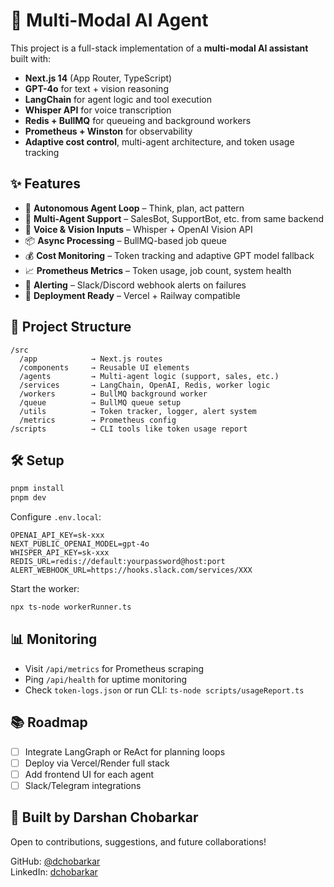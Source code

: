 # 🧠 Multi-Modal AI Agent

This project is a full-stack implementation of a **multi-modal AI assistant** built with:

- **Next.js 14** (App Router, TypeScript)
- **GPT-4o** for text + vision reasoning
- **LangChain** for agent logic and tool execution
- **Whisper API** for voice transcription
- **Redis + BullMQ** for queueing and background workers
- **Prometheus + Winston** for observability
- **Adaptive cost control**, multi-agent architecture, and token usage tracking

## ✨ Features

- 🔁 **Autonomous Agent Loop** – Think, plan, act pattern
- 🤖 **Multi-Agent Support** – SalesBot, SupportBot, etc. from same backend
- 🎤 **Voice & Vision Inputs** – Whisper + OpenAI Vision API
- 📦 **Async Processing** – BullMQ-based job queue
- 💰 **Cost Monitoring** – Token tracking and adaptive GPT model fallback
- 📈 **Prometheus Metrics** – Token usage, job count, system health
- 🔔 **Alerting** – Slack/Discord webhook alerts on failures
- 🚀 **Deployment Ready** – Vercel + Railway compatible

## 🧱 Project Structure

```structure
/src
  /app            → Next.js routes
  /components     → Reusable UI elements
  /agents         → Multi-agent logic (support, sales, etc.)
  /services       → LangChain, OpenAI, Redis, worker logic
  /workers        → BullMQ background worker
  /queue          → BullMQ queue setup
  /utils          → Token tracker, logger, alert system
  /metrics        → Prometheus config
/scripts          → CLI tools like token usage report
```

## 🛠️ Setup

```bash
pnpm install
pnpm dev
```

Configure `.env.local`:

```env
OPENAI_API_KEY=sk-xxx
NEXT_PUBLIC_OPENAI_MODEL=gpt-4o
WHISPER_API_KEY=sk-xxx
REDIS_URL=redis://default:yourpassword@host:port
ALERT_WEBHOOK_URL=https://hooks.slack.com/services/XXX
```

Start the worker:

```bash
npx ts-node workerRunner.ts
```

## 📊 Monitoring

- Visit `/api/metrics` for Prometheus scraping
- Ping `/api/health` for uptime monitoring
- Check `token-logs.json` or run CLI: `ts-node scripts/usageReport.ts`

## 📚 Roadmap

- [ ] Integrate LangGraph or ReAct for planning loops
- [ ] Deploy via Vercel/Render full stack
- [ ] Add frontend UI for each agent
- [ ] Slack/Telegram integrations

## 🧠 Built by Darshan Chobarkar

Open to contributions, suggestions, and future collaborations!

GitHub: [@dchobarkar](https://github.com/dchobarkar)  
LinkedIn: [dchobarkar](https://www.linkedin.com/in/dchobarkar/)
